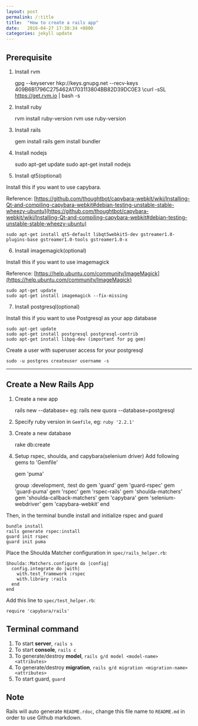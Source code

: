 ```yaml
---
layout: post
permalink: /:title
title:  "How to create a rails app"
date:   2016-04-27 17:38:34 +0800
categories: jekyll update
---
```


## Prerequisite
1) Install rvm

	gpg --keyserver hkp://keys.gnupg.net --recv-keys 409B6B1796C275462A1703113804BB82D39DC0E3
	\curl -sSL https://get.rvm.io | bash -s 

2) Install ruby

	rvm install ruby-version
	rvm use ruby-version

3) Install rails

	gem install rails
	gem install bundler

4) Install nodejs

	sudo apt-get update
	sudo apt-get install nodejs

5) Install qt5(optional)

Install this if you want to use capybara. 

Reference: [https://github.com/thoughtbot/capybara-webkit/wiki/Installing-Qt-and-compiling-capybara-webkit#debian-testing-unstable-stable-wheezy-ubuntu](https://github.com/thoughtbot/capybara-webkit/wiki/Installing-Qt-and-compiling-capybara-webkit#debian-testing-unstable-stable-wheezy-ubuntu)

	sudo apt-get install qt5-default libqt5webkit5-dev gstreamer1.0-plugins-base gstreamer1.0-tools gstreamer1.0-x

6) Install imagemagick(optional)

Install this if you want to use imagemagick 

Reference: [https://help.ubuntu.com/community/ImageMagick](https://help.ubuntu.com/community/ImageMagick)

	sudo apt-get update
	sudo apt-get install imagemagick --fix-missing

7) Install postgresql(optional)

Install this if you want to use Postgresql as your app database

	sudo apt-get update
	sudo apt-get install postgresql postgresql-contrib
	sudo apt-get install libpq-dev (important for pg gem)

Create a user with superuser access for your postgresql

	sudo -u postgres createuser username -s

---

## Create a New Rails App

1) Create a new app

	rails new <app-name> --database=<database-name>
	eg: rails new quora --database=postgresql

2) Specify ruby version in `Gemfile`, eg: `ruby '2.2.1'`

3) Create a new database

	rake db:create

4) Setup rspec, shoulda, and capybara(selenium driver)
Add following gems to 'Gemfile'

	gem 'puma'
	  
	group :development, :test do
	  gem 'guard'
	  gem 'guard-rspec'
	  gem 'guard-puma'
	  gem 'rspec'
	  gem 'rspec-rails'
	  gem 'shoulda-matchers'
	  gem 'shoulda-callback-matchers'
	  gem 'capybara'
	  gem 'selenium-webdriver'
	  gem 'capybara-webkit'
	end

Then, in the terminal bundle install and initialize rspec and guard

	bundle install
	rails generate rspec:install
	guard init rspec
	guard init puma

Place the Shoulda Matcher configuration in `spec/rails_helper.rb`:

	Shoulda::Matchers.configure do |config|
	  config.integrate do |with|
	    with.test_framework :rspec
	    with.library :rails
	  end
	end

Add this line to `spec/test_helper.rb`:

	require 'capybara/rails'

## Terminal command
1. To start **server**, `rails s`
2. To start **console**, `rails c`
3. To generate/destroy **model**, `rails g/d model <model-name> <attributes>`
4. To generate/destroy **migration**, `rails g/d migration <migration-name> <attributes>`
5. To start guard, `guard`

## Note
Rails will auto generate `README.rdoc`, change this file name to `README.md` in order to use Github markdown.